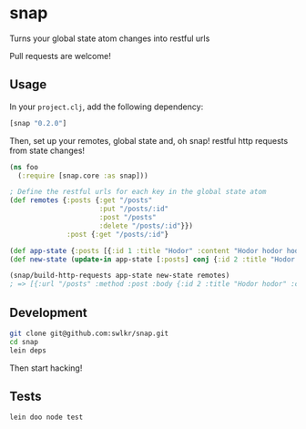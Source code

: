 snap
======================

Turns your global state atom changes into restful urls

Pull requests are welcome!

Usage
-----

In your `project.clj`, add the following dependency:

```clojure
[snap "0.2.0"]
```

Then, set up your remotes, global state and, oh snap! restful http requests from state changes!

```clojure
(ns foo
  (:require [snap.core :as snap]))

; Define the restful urls for each key in the global state atom
(def remotes {:posts {:get "/posts"
                      :put "/posts/:id"
                      :post "/posts"
                      :delete "/posts/:id"}})
              :post {:get "/posts/:id"}

(def app-state {:posts [{:id 1 :title "Hodor" :content "Hodor hodor hodor"}]})
(def new-state (update-in app-state [:posts] conj {:id 2 :title "Hodor hodor" :content "Hodor"})

(snap/build-http-requests app-state new-state remotes)
; => [{:url "/posts" :method :post :body {:id 2 :title "Hodor hodor" :content "Hodor"} :key :posts}]
```

Development
-----
```bash
git clone git@github.com:swlkr/snap.git
cd snap
lein deps
```

Then start hacking!

Tests
-----

```bash
lein doo node test
```
